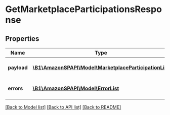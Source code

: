# GetMarketplaceParticipationsResponse

## Properties
Name | Type | Description | Notes
------------ | ------------- | ------------- | -------------
**payload** | [**\B1\AmazonSPAPI\Model\MarketplaceParticipationList**](MarketplaceParticipationList.md) | The payload for the getMarketplaceParticipations operation. | [optional] 
**errors** | [**\B1\AmazonSPAPI\Model\ErrorList**](ErrorList.md) | Encountered errors for the getMarketplaceParticipations operation. | [optional] 

[[Back to Model list]](../README.md#documentation-for-models) [[Back to API list]](../README.md#documentation-for-api-endpoints) [[Back to README]](../README.md)


